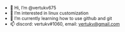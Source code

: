 - 👋 Hi, I’m @vertukv675
- 👀 I’m interested in linux customization
- 🌱 I’m currently learning how to use github and git
- 📫 discord: vertukv#1060, email: vertukv@gmail.com
